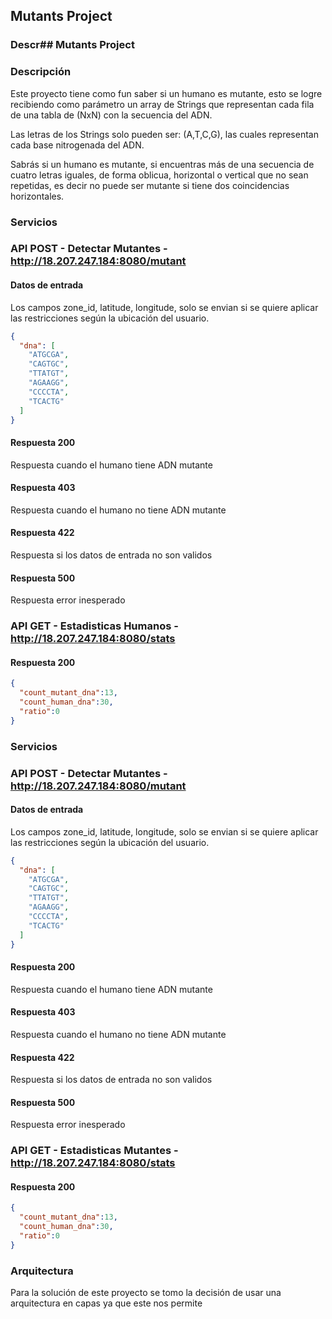 ## Mutants Project

### Descr## Mutants Project

### Descripción
Este proyecto tiene como fun saber si un humano es mutante, esto se logre recibiendo
como parámetro un array de Strings que representan cada fila de una tabla de (NxN) con
la secuencia del ADN.

Las letras de los Strings solo pueden ser:
(A,T,C,G), las cuales representan cada base nitrogenada del ADN.

Sabrás si un humano es mutante, si encuentras más de una secuencia de cuatro letras
iguales, de forma oblicua, horizontal o vertical que no sean repetidas, es decir no puede ser
mutante si tiene dos coincidencias horizontales.

### Servicios

### API POST - Detectar Mutantes - http://18.207.247.184:8080/mutant

#### Datos de entrada
Los campos zone_id, latitude, longitude, solo se envian si se quiere aplicar las restricciones
según la ubicación del usuario.

```json
{
  "dna": [
    "ATGCGA",
    "CAGTGC",
    "TTATGT",
    "AGAAGG",
    "CCCCTA",
    "TCACTG"
  ]
}
```

#### Respuesta 200
Respuesta cuando el humano tiene ADN mutante

#### Respuesta 403
Respuesta cuando el humano no tiene ADN mutante

#### Respuesta 422
Respuesta si los datos de entrada no son validos

#### Respuesta 500
Respuesta error inesperado

### API GET - Estadisticas Humanos - http://18.207.247.184:8080/stats

#### Respuesta 200

```json
{
  "count_mutant_dna":13,
  "count_human_dna":30,
  "ratio":0
}
```

### Servicios

### API POST - Detectar Mutantes - http://18.207.247.184:8080/mutant

#### Datos de entrada
Los campos zone_id, latitude, longitude, solo se envian si se quiere aplicar las restricciones
según la ubicación del usuario.

```json
{
  "dna": [
    "ATGCGA",
    "CAGTGC",
    "TTATGT",
    "AGAAGG",
    "CCCCTA",
    "TCACTG"
  ]
}
```

#### Respuesta 200
Respuesta cuando el humano tiene ADN mutante

#### Respuesta 403
Respuesta cuando el humano no tiene ADN mutante

#### Respuesta 422
Respuesta si los datos de entrada no son validos

#### Respuesta 500
Respuesta error inesperado

### API GET - Estadisticas Mutantes - http://18.207.247.184:8080/stats

#### Respuesta 200

```json
{
  "count_mutant_dna":13,
  "count_human_dna":30,
  "ratio":0
}
```
### Arquitectura
Para la solución de este proyecto se tomo la decisión de usar una arquitectura en capas
ya que este nos permite 

